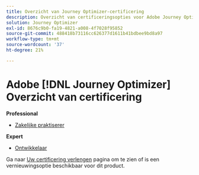 ```yaml
---
title: Overzicht van Journey Optimizer-certificering
description: Overzicht van certificeringsopties voor Adobe Journey Optimizer
solution: Journey Optimizer
exl-id: 8676c9b0-fa19-4821-a008-4f7028f95852
source-git-commit: 488418b73116cc626377d1611b41bdbee9bd8a97
workflow-type: tm+mt
source-wordcount: '37'
ht-degree: 21%

---
```


# Adobe [!DNL Journey Optimizer] Overzicht van certificering

**Professional**

* [Zakelijke praktiserer](/help/certifications/ajo/ajo-p-business.md)<!--AD0-E607-->

**Expert**

* [Ontwikkelaar](/help/certifications/ajo/ajo-e-developer-23-10.md) <!--AD0-E606-->

Ga naar [Uw certificering verlengen](/help/certifications/renew.md) pagina om te zien of is een vernieuwingsoptie beschikbaar voor dit product.
